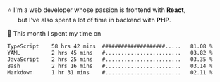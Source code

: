 ⭐ I'm a web developer whose passion is frontend with <b>React</b>,<br/>
&nbsp; &nbsp; &nbsp; but I've also spent a lot of time in backend with <b>PHP</b>.

📅 This month I spent my time on

<!--START_SECTION:waka-->

```txt
TypeScript    58 hrs 42 mins  ####################.....   81.08 %
YAML          2 hrs 45 mins   #........................   03.82 %
JavaScript    2 hrs 25 mins   #........................   03.35 %
Bash          2 hrs 16 mins   #........................   03.14 %
Markdown      1 hr 31 mins    #........................   02.11 %
```

<!--END_SECTION:waka-->
